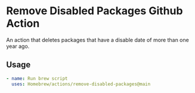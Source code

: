 # Remove Disabled Packages Github Action

An action that deletes packages that have a disable date of more than one year ago.

## Usage

```yaml
- name: Run brew script
  uses: Homebrew/actions/remove-disabled-packages@main
```
